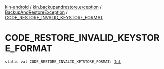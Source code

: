 [kin-android](../../index.md) / [kin.backupandrestore.exception](../index.md) / [BackupAndRestoreException](index.md) / [CODE_RESTORE_INVALID_KEYSTORE_FORMAT](./-c-o-d-e_-r-e-s-t-o-r-e_-i-n-v-a-l-i-d_-k-e-y-s-t-o-r-e_-f-o-r-m-a-t.md)

# CODE_RESTORE_INVALID_KEYSTORE_FORMAT

`static val CODE_RESTORE_INVALID_KEYSTORE_FORMAT: `[`Int`](https://kotlinlang.org/api/latest/jvm/stdlib/kotlin/-int/index.html)